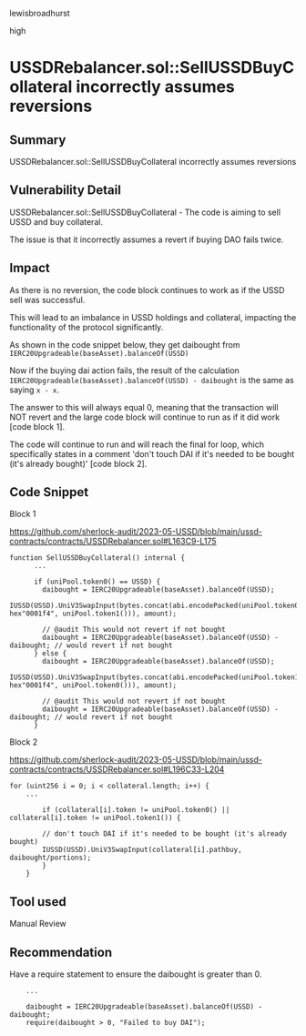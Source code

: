 lewisbroadhurst

high

# USSDRebalancer.sol::SellUSSDBuyCollateral incorrectly assumes reversions

## Summary 

USSDRebalancer.sol::SellUSSDBuyCollateral incorrectly assumes reversions

## Vulnerability Detail

USSDRebalancer.sol::SellUSSDBuyCollateral - The code is aiming to sell USSD and buy collateral.

The issue is that it incorrectly assumes a revert if buying DAO fails twice.

## Impact

As there is no reversion, the code block continues to work as if the USSD sell was successful.

This will lead to an imbalance in USSD holdings and collateral, impacting the functionality of the protocol significantly.

As shown in the code snippet below, they get daibought from `IERC20Upgradeable(baseAsset).balanceOf(USSD)`

Now if the buying dai action fails, the result of the calculation `IERC20Upgradeable(baseAsset).balanceOf(USSD) - daibought` is the same as saying `x - x`.

The answer to this will always equal 0, meaning that the transaction will NOT revert and the large code block will continue to run as if it did work [code block 1].

The code will continue to run and will reach the final for loop, which specifically states in a comment 'don't touch DAI if it's needed to be bought (it's already bought)' [code block 2].


## Code Snippet

Block 1

https://github.com/sherlock-audit/2023-05-USSD/blob/main/ussd-contracts/contracts/USSDRebalancer.sol#L163C9-L175

```solidity
function SellUSSDBuyCollateral() internal {
      ...

      if (uniPool.token0() == USSD) {
        daibought = IERC20Upgradeable(baseAsset).balanceOf(USSD);
        IUSSD(USSD).UniV3SwapInput(bytes.concat(abi.encodePacked(uniPool.token0(), hex"0001f4", uniPool.token1())), amount);

        // @audit This would not revert if not bought
        daibought = IERC20Upgradeable(baseAsset).balanceOf(USSD) - daibought; // would revert if not bought
      } else {
        daibought = IERC20Upgradeable(baseAsset).balanceOf(USSD);
        IUSSD(USSD).UniV3SwapInput(bytes.concat(abi.encodePacked(uniPool.token1(), hex"0001f4", uniPool.token0())), amount);

        // @audit This would not revert if not bought
        daibought = IERC20Upgradeable(baseAsset).balanceOf(USSD) - daibought; // would revert if not bought
      }
```

Block 2

https://github.com/sherlock-audit/2023-05-USSD/blob/main/ussd-contracts/contracts/USSDRebalancer.sol#L196C33-L204

```solidity
for (uint256 i = 0; i < collateral.length; i++) {
    ...

        if (collateral[i].token != uniPool.token0() || collateral[i].token != uniPool.token1()) {

        // don't touch DAI if it's needed to be bought (it's already bought)
        IUSSD(USSD).UniV3SwapInput(collateral[i].pathbuy, daibought/portions);
        }
    }
```

## Tool used

Manual Review

## Recommendation

Have a require statement to ensure the daibought is greater than 0.

```solidity
    ...

    daibought = IERC20Upgradeable(baseAsset).balanceOf(USSD) - daibought;
    require(daibought > 0, "Failed to buy DAI");
```
